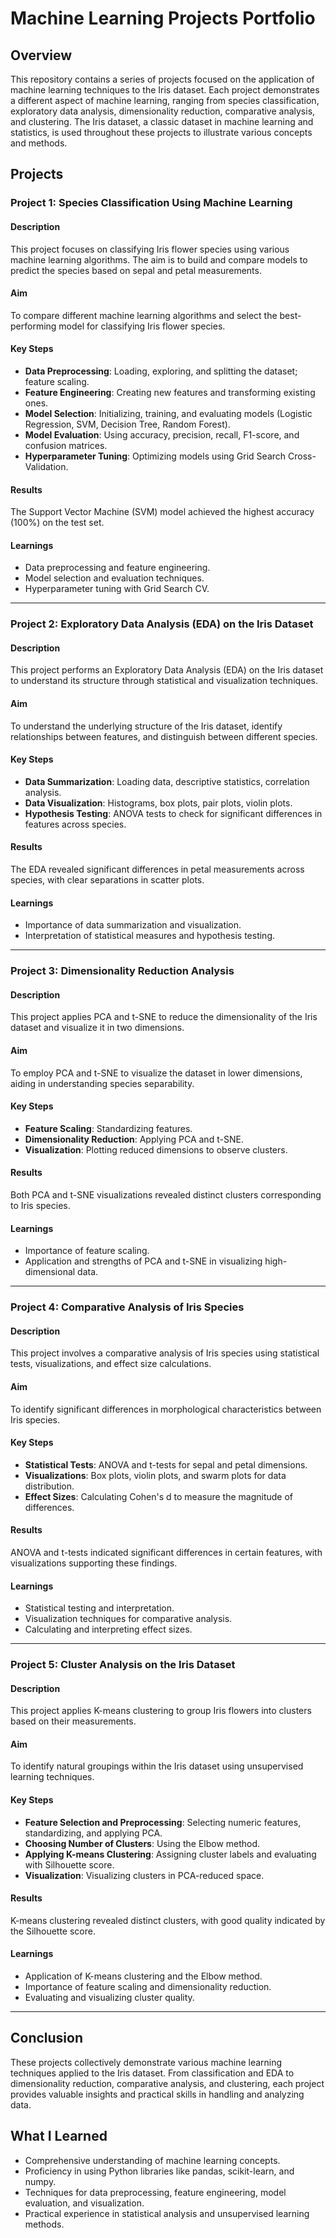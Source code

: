 # Machine Learning Projects Portfolio

## Overview
This repository contains a series of projects focused on the application of machine learning techniques to the Iris dataset. Each project demonstrates a different aspect of machine learning, ranging from species classification, exploratory data analysis, dimensionality reduction, comparative analysis, and clustering. The Iris dataset, a classic dataset in machine learning and statistics, is used throughout these projects to illustrate various concepts and methods.

## Projects

### Project 1: Species Classification Using Machine Learning

#### Description
This project focuses on classifying Iris flower species using various machine learning algorithms. The aim is to build and compare models to predict the species based on sepal and petal measurements.

#### Aim
To compare different machine learning algorithms and select the best-performing model for classifying Iris flower species.

#### Key Steps
- **Data Preprocessing**: Loading, exploring, and splitting the dataset; feature scaling.
- **Feature Engineering**: Creating new features and transforming existing ones.
- **Model Selection**: Initializing, training, and evaluating models (Logistic Regression, SVM, Decision Tree, Random Forest).
- **Model Evaluation**: Using accuracy, precision, recall, F1-score, and confusion matrices.
- **Hyperparameter Tuning**: Optimizing models using Grid Search Cross-Validation.

#### Results
The Support Vector Machine (SVM) model achieved the highest accuracy (100%) on the test set.

#### Learnings
- Data preprocessing and feature engineering.
- Model selection and evaluation techniques.
- Hyperparameter tuning with Grid Search CV.

---

### Project 2: Exploratory Data Analysis (EDA) on the Iris Dataset

#### Description
This project performs an Exploratory Data Analysis (EDA) on the Iris dataset to understand its structure through statistical and visualization techniques.

#### Aim
To understand the underlying structure of the Iris dataset, identify relationships between features, and distinguish between different species.

#### Key Steps
- **Data Summarization**: Loading data, descriptive statistics, correlation analysis.
- **Data Visualization**: Histograms, box plots, pair plots, violin plots.
- **Hypothesis Testing**: ANOVA tests to check for significant differences in features across species.

#### Results
The EDA revealed significant differences in petal measurements across species, with clear separations in scatter plots.

#### Learnings
- Importance of data summarization and visualization.
- Interpretation of statistical measures and hypothesis testing.

---

### Project 3: Dimensionality Reduction Analysis

#### Description
This project applies PCA and t-SNE to reduce the dimensionality of the Iris dataset and visualize it in two dimensions.

#### Aim
To employ PCA and t-SNE to visualize the dataset in lower dimensions, aiding in understanding species separability.

#### Key Steps
- **Feature Scaling**: Standardizing features.
- **Dimensionality Reduction**: Applying PCA and t-SNE.
- **Visualization**: Plotting reduced dimensions to observe clusters.

#### Results
Both PCA and t-SNE visualizations revealed distinct clusters corresponding to Iris species.

#### Learnings
- Importance of feature scaling.
- Application and strengths of PCA and t-SNE in visualizing high-dimensional data.

---

### Project 4: Comparative Analysis of Iris Species

#### Description
This project involves a comparative analysis of Iris species using statistical tests, visualizations, and effect size calculations.

#### Aim
To identify significant differences in morphological characteristics between Iris species.

#### Key Steps
- **Statistical Tests**: ANOVA and t-tests for sepal and petal dimensions.
- **Visualizations**: Box plots, violin plots, and swarm plots for data distribution.
- **Effect Sizes**: Calculating Cohen's d to measure the magnitude of differences.

#### Results
ANOVA and t-tests indicated significant differences in certain features, with visualizations supporting these findings.

#### Learnings
- Statistical testing and interpretation.
- Visualization techniques for comparative analysis.
- Calculating and interpreting effect sizes.

---

### Project 5: Cluster Analysis on the Iris Dataset

#### Description
This project applies K-means clustering to group Iris flowers into clusters based on their measurements.

#### Aim
To identify natural groupings within the Iris dataset using unsupervised learning techniques.

#### Key Steps
- **Feature Selection and Preprocessing**: Selecting numeric features, standardizing, and applying PCA.
- **Choosing Number of Clusters**: Using the Elbow method.
- **Applying K-means Clustering**: Assigning cluster labels and evaluating with Silhouette score.
- **Visualization**: Visualizing clusters in PCA-reduced space.

#### Results
K-means clustering revealed distinct clusters, with good quality indicated by the Silhouette score.

#### Learnings
- Application of K-means clustering and the Elbow method.
- Importance of feature scaling and dimensionality reduction.
- Evaluating and visualizing cluster quality.

---

## Conclusion
These projects collectively demonstrate various machine learning techniques applied to the Iris dataset. From classification and EDA to dimensionality reduction, comparative analysis, and clustering, each project provides valuable insights and practical skills in handling and analyzing data.

## What I Learned
- Comprehensive understanding of machine learning concepts.
- Proficiency in using Python libraries like pandas, scikit-learn, and numpy.
- Techniques for data preprocessing, feature engineering, model evaluation, and visualization.
- Practical experience in statistical analysis and unsupervised learning methods.
